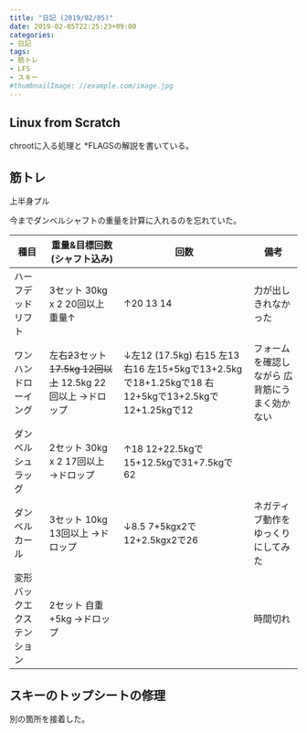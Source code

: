 ```yaml
---
title: "日記 (2019/02/05)"
date: 2019-02-05T22:25:23+09:00
categories:
- 日記
tags:
- 筋トレ
- LFS
- スキー
#thumbnailImage: //example.com/image.jpg
---
```


## Linux from Scratch
chrootに入る処理と \*FLAGSの解説を書いている。

## 筋トレ
上半身プル

今までダンベルシャフトの重量を計算に入れるのを忘れていた。

| 種目                       | 重量&目標回数 (シャフト込み)                                    | 回数                                                                                               | 備考                                          |
|----------------------------|-----------------------------------------------------------------|----------------------------------------------------------------------------------------------------|-----------------------------------------------|
| ハーフデッドリフト         | 3セット 30kg x 2 20回以上 重量↑                                | ↑20 13 14                                                                                         | 力が出しきれなかった                          |
| ワンハンドローイング       | 左右~~2~~3セット ~~17.5kg 12回以上~~ 12.5kg 22回以上 →ドロップ | ↓左12 (17.5kg) 右15 左13 右16 左15+5kgで13+2.5kgで18+1.25kgで18 右12+5kgで13+2.5kgで12+1.25kgで12 | フォームを確認しながら 広背筋にうまく効かない |
| ダンベルシュラッグ         | 2セット 30kg x 2 17回以上 →ドロップ                            | ↑18 12+22.5kgで15+12.5kgで31+7.5kgで62                                                            |                                               |
| ダンベルカール             | 3セット 10kg    13回以上 →ドロップ                             | ↓8.5 7+5kgx2で12+2.5kgx2で26                                                                      | ネガティブ動作をゆっくりにしてみた            |
| 変形バックエクステンション | 2セット 自重+5kg →ドロップ                                     |                                                                                                    | 時間切れ                                      |

## スキーのトップシートの修理
別の箇所を接着した。

<!--more-->
